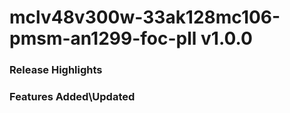 # mclv48v300w-33ak128mc106-pmsm-an1299-foc-pll v1.0.0
### Release Highlights



### Features Added\Updated



